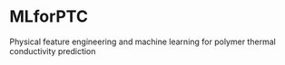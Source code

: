 # MLforPTC
Physical feature engineering and machine learning for polymer thermal conductivity prediction

